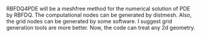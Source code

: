 RBFDQ4PDE will be a meshfree method for the numerical solution of PDE by RBFDQ. The computational nodes can be generated by distmesh. Also, the grid nodes can be generated by some software. I suggest grid generation tools are more better. Now, the code can treat any 2d geometry.

